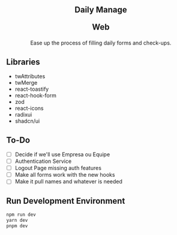 <h2 align="center">
Daily Manage
<p>Web</p>
</h2>
<p align="center">Ease up the process of filling daily forms and check-ups.</p>

## Libraries

- twAttributes
- twMerge
- react-toastify
- react-hook-form
- zod
- react-icons
- radixui
- shadcn/ui

## To-Do

- [ ] Decide if we'll use Empresa ou Equipe
- [ ] Authentication Service
- [ ] Logout Page missing auth features
- [ ] Make all forms work with the new hooks
- [ ] Make it pull names and whatever is needed

## Run Development Environment

```bash
npm run dev
yarn dev
pnpm dev
```
